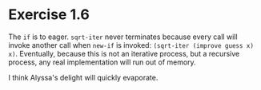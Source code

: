 # Exercise 1.6

The `if` is to eager. `sqrt-iter` never terminates because every
call will invoke another call when `new-if` is invoked:
`(sqrt-iter (improve guess x) x)`. Eventually, because this is
not an iterative process, but a recursive process, any real
implementation will run out of memory.

I think Alyssa's delight will quickly evaporate.
